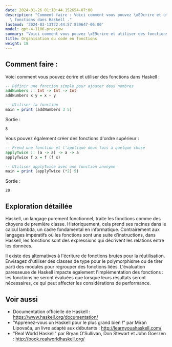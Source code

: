 ```yaml
---
date: 2024-01-26 01:10:44.152654-07:00
description: "Comment faire : Voici comment vous pouvez \xE9crire et utiliser des\
  \ fonctions dans Haskell ."
lastmod: '2024-03-13T22:44:57.839647-06:00'
model: gpt-4-1106-preview
summary: "Voici comment vous pouvez \xE9crire et utiliser des fonctions dans Haskell."
title: Organisation du code en fonctions
weight: 18
---
```


## Comment faire :
Voici comment vous pouvez écrire et utiliser des fonctions dans Haskell :

```Haskell
-- Définir une fonction simple pour ajouter deux nombres
addNumbers :: Int -> Int -> Int
addNumbers x y = x + y

-- Utiliser la fonction
main = print (addNumbers 3 5)
```

Sortie :
```
8
```

Vous pouvez également créer des fonctions d'ordre supérieur :

```Haskell
-- Prend une fonction et l'applique deux fois à quelque chose
applyTwice :: (a -> a) -> a -> a
applyTwice f x = f (f x)

-- Utiliser applyTwice avec une fonction anonyme
main = print (applyTwice (*2) 5)
```

Sortie :
```
20
```

## Exploration détaillée
Haskell, un langage purement fonctionnel, traite les fonctions comme des citoyens de première classe. Historiquement, cela prend ses racines dans le calcul lambda, un cadre fondamental en informatique. Contrairement aux langages impératifs où les fonctions sont une suite d'instructions, dans Haskell, les fonctions sont des expressions qui décrivent les relations entre les données.

Il existe des alternatives à l'écriture de fonctions brutes pour la réutilisation. Envisagez d'utiliser des classes de type pour le polymorphisme ou de tirer parti des modules pour regrouper des fonctions liées. L'évaluation paresseuse de Haskell impacte également l'implémentation des fonctions : les fonctions ne seront évaluées que lorsque leurs résultats seront nécessaires, ce qui peut affecter les considérations de performance.

## Voir aussi
- Documentation officielle de Haskell : https://www.haskell.org/documentation/
- "Apprenez-vous un Haskell pour le plus grand bien !" par Miran Lipovača, un livre adapté aux débutants : http://learnyouahaskell.com/
- "Real World Haskell" par Bryan O'Sullivan, Don Stewart et John Goerzen : http://book.realworldhaskell.org/
